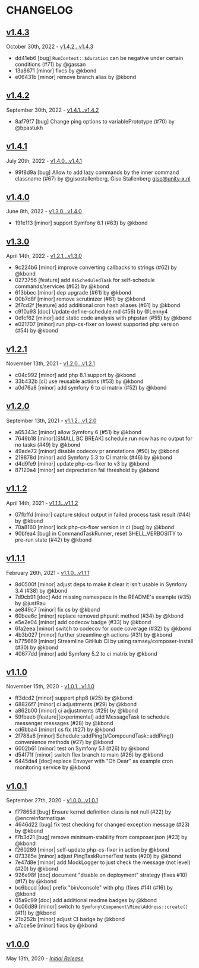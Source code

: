 # CHANGELOG

## [v1.4.3](https://github.com/zenstruck/schedule-bundle/releases/tag/v1.4.3)

October 30th, 2022 - [v1.4.2...v1.4.3](https://github.com/zenstruck/schedule-bundle/compare/v1.4.2...v1.4.3)

* dd41eb6 [bug] `RunContext::$duration` can be negative under certain conditions (#71) by @gassan
* 13a8671 [minor] fixcs by @kbond
* e06431b [minor] remove branch alias by @kbond

## [v1.4.2](https://github.com/zenstruck/schedule-bundle/releases/tag/v1.4.2)

September 30th, 2022 - [v1.4.1...v1.4.2](https://github.com/zenstruck/schedule-bundle/compare/v1.4.1...v1.4.2)

* 8af79f7 [bug] Change ping options to variablePrototype (#70) by @bpastukh

## [v1.4.1](https://github.com/zenstruck/schedule-bundle/releases/tag/v1.4.1)

July 20th, 2022 - [v1.4.0...v1.4.1](https://github.com/zenstruck/schedule-bundle/compare/v1.4.0...v1.4.1)

* 99f8d9a [bug] Allow to add lazy commands by the inner command classname (#67) by @gisostallenberg, Giso Stallenberg <giso@unity-x.nl>

## [v1.4.0](https://github.com/zenstruck/schedule-bundle/releases/tag/v1.4.0)

June 8th, 2022 - [v1.3.0...v1.4.0](https://github.com/zenstruck/schedule-bundle/compare/v1.3.0...v1.4.0)

* 191e113 [minor] support Symfony 6.1 (#63) by @kbond

## [v1.3.0](https://github.com/zenstruck/schedule-bundle/releases/tag/v1.3.0)

April 14th, 2022 - [v1.2.1...v1.3.0](https://github.com/zenstruck/schedule-bundle/compare/v1.2.1...v1.3.0)

* 9c224b6 [minor] improve converting callbacks to strings (#62) by @kbond
* 0273756 [feature] add `AsScheduledTask` for self-schedule commands/services (#62) by @kbond
* 613bbec [minor] dep upgrade (#61) by @kbond
* 00b7d8f [minor] remove scrutinizer (#61) by @kbond
* 2f7cd2f [feature] add additional cron hash aliases (#61) by @kbond
* c910a93 [doc] Update define-schedule.md (#56) by @Lenny4
* 0dfcf62 [minor] add static code analysis with phpstan (#55) by @kbond
* e021707 [minor] run php-cs-fixer on lowest supported php version (#54) by @kbond

## [v1.2.1](https://github.com/zenstruck/schedule-bundle/releases/tag/v1.2.1)

November 13th, 2021 - [v1.2.0...v1.2.1](https://github.com/zenstruck/schedule-bundle/compare/v1.2.0...v1.2.1)

* c04c992 [minor] add php 8.1 support by @kbond
* 33b432b [ci] use reusable actions (#53) by @kbond
* a0d76a8 [minor] add symfony 6 to ci matrix (#52) by @kbond

## [v1.2.0](https://github.com/zenstruck/schedule-bundle/releases/tag/v1.2.0)

September 13th, 2021 - [v1.1.2...v1.2.0](https://github.com/zenstruck/schedule-bundle/compare/v1.1.2...v1.2.0)

* a65343c [minor] allow Symfony 6 (#51) by @kbond
* 7649b18 [minor][SMALL BC BREAK] schedule:run now has no output for no tasks (#49) by @kbond
* 49ade72 [minor] disable codecov pr annotations (#50) by @kbond
* 219878d [minor] add Symfony 5.3 to CI matrix (#46) by @kbond
* d4d9fe9 [minor] update php-cs-fixer to v3 by @kbond
* 87120a4 [minor] set deprectation fail threshold by @kbond

## [v1.1.2](https://github.com/zenstruck/schedule-bundle/releases/tag/v1.1.2)

April 14th, 2021 - [v1.1.1...v1.1.2](https://github.com/zenstruck/schedule-bundle/compare/v1.1.1...v1.1.2)

* 07fbffd [minor] capture stdout output in failed process task result (#44) by @kbond
* 70a8160 [minor] lock php-cs-fixer version in ci (bug) by @kbond
* 90bfea4 [bug] in CommandTaskRunner, reset SHELL_VERBOSITY to pre-run state (#42) by @kbond

## [v1.1.1](https://github.com/zenstruck/schedule-bundle/releases/tag/v1.1.1)

February 26th, 2021 - [v1.1.0...v1.1.1](https://github.com/zenstruck/schedule-bundle/compare/v1.1.0...v1.1.1)

* 8d0500f [minor] adjust deps to make it clear it isn't usable in Symfony 3.4 (#38) by @kbond
* 7d9cb91 [doc] Add missing namespace in the README's example (#35) by @justRau
* ae849c7 [minor] fix cs by @kbond
* 60bee6c [minor] replace removed phpunit method (#34) by @kbond
* e5e2e04 [minor] add codecov badge (#33) by @kbond
* 6fa2eea [minor] switch to codecov for code coverage (#32) by @kbond
* 4b3b027 [minor] further streamline gh actions (#31) by @kbond
* b775669 [minor] Streamline GitHub CI by using ramsey/composer-install (#30) by @kbond
* 40677dd [minor] add Symfony 5.2 to ci matrix by @kbond

## [v1.1.0](https://github.com/zenstruck/schedule-bundle/releases/tag/v1.1.0)

November 15th, 2020 - [v1.0.1...v1.1.0](https://github.com/zenstruck/schedule-bundle/compare/v1.0.1...v1.1.0)

* ff3dcd2 [minor] support php8 (#25) by @kbond
* 68826f7 [minor] ci adjustments (#29) by @kbond
* a862b00 [minor] ci adjustments (#29) by @kbond
* 59fbaeb [feature][experimental] add MessageTask to schedule messenger messages (#28) by @kbond
* cd6bba4 [minor] cs fix (#27) by @kbond
* 2f788a6 [minor] Schedule::addPing()/CompoundTask::addPing() convenience methods (#27) by @kbond
* 6002b61 [minor] test on Symfony 5.1 (#26) by @kbond
* d54f71f [minor] switch flex branch to main (#26) by @kbond
* 6445da4 [doc] replace Envoyer with "Oh Dear" as example cron monitoring service by @kbond

## [v1.0.1](https://github.com/zenstruck/schedule-bundle/releases/tag/v1.0.1)

September 27th, 2020 - [v1.0.0...v1.0.1](https://github.com/zenstruck/schedule-bundle/compare/v1.0.0...v1.0.1)

* f77865d [bug] Ensure kernel definition class is not null (#22) by @encreinformatique
* 4646d22 [bug] fix test checking for changed exception message (#23) by @kbond
* f7b3d21 [bug] remove minimum-stability from composer.json (#23) by @kbond
* f260289 [minor] self-update php-cs-fixer in action by @kbond
* 073385e [minor] adjust PingTaskRunnerTest tests (#20) by @kbond
* 7e47d8e [minor] add MockLogger to just check the message (not level) (#20) by @kbond
* 926e98f [doc] document "disable on deployment" strategy (fixes #10) (#17) by @kbond
* bc6bccd [doc] prefix "bin/console" with php (fixes #14) (#16) by @kbond
* 05a9c99 [doc] add additional readme badges by @kbond
* 0c06d89 [minor] switch to `Symfony\Component\Mime\Address::create()` (#11) by @kbond
* 21b252b [minor] adjust CI badge by @kbond
* a7cce5e [minor] fixcs by @kbond

## [v1.0.0](https://github.com/zenstruck/schedule-bundle/releases/tag/v1.0.0)

May 13th, 2020 - _[Initial Release](https://github.com/zenstruck/schedule-bundle/commits/v1.0.0)_
